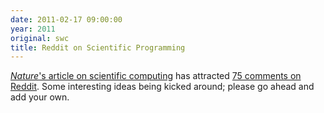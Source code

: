```yaml
---
date: 2011-02-17 09:00:00
year: 2011
original: swc
title: Reddit on Scientific Programming
---
```

<p><a href="http://www.nature.com/news/2010/101013/full/467775a.html"><em>Nature</em>'s article on scientific computing</a> has attracted <a href="http://www.reddit.com/r/programming/comments/fmn5y/nature_on_scientific_computings_failures/">75 comments on Reddit</a>. Some interesting ideas being kicked around; please go ahead and add your own.</p>

